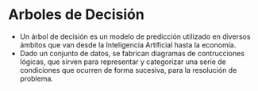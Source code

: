 # Arboles de Decisión

* Un árbol de decisión es un modelo de predicción utilizado en diversos ámbitos que van desde la Inteligencia Artificial hasta la economía.
* Dado un conjunto de datos, se fabrican diagramas de contrucciones lógicas, que sirven para representar y categorizar una serie de condiciones que ocurren de forma sucesiva, para la resolución de problema.

